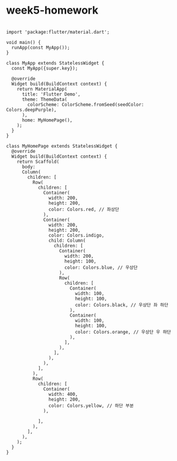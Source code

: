 # week5-homework

<pre>
  <code>
import 'package:flutter/material.dart';

void main() {
  runApp(const MyApp());
}

class MyApp extends StatelessWidget {
  const MyApp({super.key});

  @override
  Widget build(BuildContext context) {
    return MaterialApp(
      title: 'Flutter Demo',
      theme: ThemeData(
        colorScheme: ColorScheme.fromSeed(seedColor: Colors.deepPurple),
      ),
      home: MyHomePage(),
    );
  }
}

class MyHomePage extends StatelessWidget {
  @override
  Widget build(BuildContext context) {
    return Scaffold(
      body: 
      Column(
        children: [
          Row(
            children: [
              Container(
                width: 200,
                height: 200,
                color: Colors.red, // 좌상단
              ),
              Container(
                width: 200,
                height: 200,
                color: Colors.indigo,
                child: Column(
                  children: [
                    Container(
                      width: 200,
                      height: 100,
                      color: Colors.blue, // 우상단 
                    ),
                    Row(
                      children: [
                        Container(
                          width: 100,
                          height: 100,
                          color: Colors.black, // 우상단 좌 하단
                        ),
                        Container(
                          width: 100,
                          height: 100,
                          color: Colors.orange, // 우상단 우 하단
                        ),
                      ],
                    ),
                  ],
                ),
              ),
            ],
          ),
          Row(
            children: [
              Container(
                width: 400,
                height: 200,
                color: Colors.yellow, // 하단 부분
              ),

            ],
          ),
        ],
      ),
    );
  }
}
  </code>
</pre>
